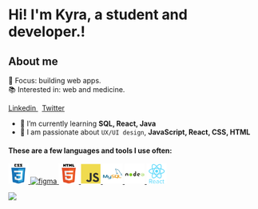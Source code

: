 # Hi! I'm Kyra, a student and developer.!

## About me
🚀 Focus: building web apps. <br/>
📚 Interested in: web and medicine.

<p>
  <a href="[https://www.linkedin.com/in/chetachi/](https://www.linkedin.com/in/kyraezikeuzor/)" rel="nofollow">
    Linkedin
  </a> 
  &nbsp;
   <a href="[https://twitter.com/chetachiiii](https://twitter.com/kyraoez)" rel="nofollow">
      Twitter
  </a>
</p>


- 🌱 I’m currently learning **SQL, React, Java**
- 💬 I am passionate about `UX/UI design`, **JavaScript, React, CSS, HTML**

<h4 align="left">These are a few languages and tools I use often:</h4>
<p align="left"> <a href="https://www.w3schools.com/css/" target="_blank"> <img src="https://raw.githubusercontent.com/devicons/devicon/master/icons/css3/css3-original-wordmark.svg" alt="css3" width="40" height="40"/> </a> <a href="https://www.figma.com/" target="_blank"> <img src="https://www.vectorlogo.zone/logos/figma/figma-icon.svg" alt="figma" width="40" height="40"/> </a> <a href="https://www.w3.org/html/" target="_blank"> <img src="https://raw.githubusercontent.com/devicons/devicon/master/icons/html5/html5-original-wordmark.svg" alt="html5" width="40" height="40"/> </a>  <a href="https://developer.mozilla.org/en-US/docs/Web/JavaScript" target="_blank"> <img src="https://raw.githubusercontent.com/devicons/devicon/master/icons/javascript/javascript-original.svg" alt="javascript" width="40" height="40"/> </a> <a href="https://www.mysql.com/" target="_blank"> <img src="https://raw.githubusercontent.com/devicons/devicon/master/icons/mysql/mysql-original-wordmark.svg" alt="mysql" width="40" height="40"/> </a> <a href="https://nodejs.org" target="_blank"> <img src="https://raw.githubusercontent.com/devicons/devicon/master/icons/nodejs/nodejs-original-wordmark.svg" alt="nodejs" width="40" height="40"/> </a>  <a href="https://reactjs.org/" target="_blank"> <img src="https://raw.githubusercontent.com/devicons/devicon/master/icons/react/react-original-wordmark.svg" alt="react" width="40" height="40"/> </a> </p>

![](https://komarev.com/ghpvc/?username=kyraezikeuzor)
